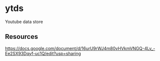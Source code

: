 # ytds
Youtube data store

## Resources
https://docs.google.com/document/d/16urU9rWJ4m80vHVkmVNGQ-4Lv_-Ee2SX93Dqyf-uc1Q/edit?usp=sharing
